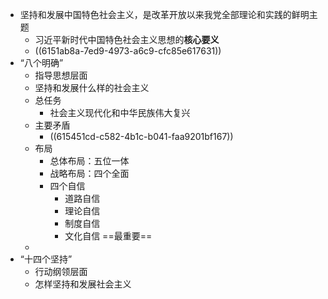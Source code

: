 - 坚持和发展中国特色社会主义，是改革开放以来我党全部理论和实践的鲜明主题
	- 习近平新时代中国特色社会主义思想的**核心要义**
	- ((6151ab8a-7ed9-4973-a6c9-cfc85e617631))
- “八个明确”
	- 指导思想层面
	- 坚持和发展什么样的社会主义
	- 总任务
		- 社会主义现代化和中华民族伟大复兴
	- 主要矛盾
		- ((615451cd-c582-4b1c-b041-faa9201bf167))
	- 布局
		- 总体布局：五位一体
		- 战略布局：四个全面
		- 四个自信
			- 道路自信
			- 理论自信
			- 制度自信
			- 文化自信 ==最重要==
	-
- “十四个坚持”
	- 行动纲领层面
	- 怎样坚持和发展社会主义
